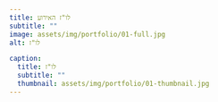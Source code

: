 ```yaml
---
title: לו"ז האירוע
subtitle: ""
image: assets/img/portfolio/01-full.jpg
alt: לו"ז

caption:
  title: לו"ז
  subtitle: ""
  thumbnail: assets/img/portfolio/01-thumbnail.jpg
---
```



